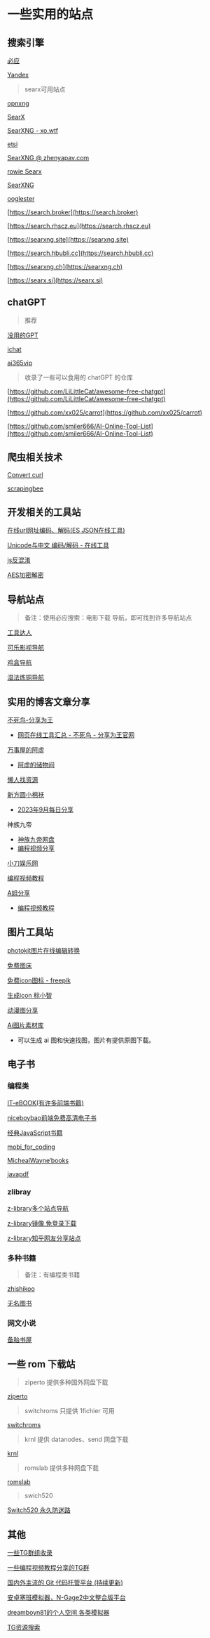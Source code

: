 # 一些实用的站点

## 搜索引擎
[必应](https://bing.com)

[Yandex](https://yandex.com)

> searx可用站点

[opnxng](https://opnxng.com)

[SearX](https://331221.xyz)

[SearXNG - xo.wtf](https://xo.wtf)

[etsi](https://etsi.me)

[SearXNG @ zhenyapav.com](https://searx.zhenyapav.com)

[rowie Searx](https://search.rowie.at)

[SearXNG](https://searxng.ch)

[ooglester](https://ooglester.com)

[https://search.broker](https://search.broker)

[https://search.rhscz.eu](https://search.rhscz.eu)

[https://searxng.site](https://searxng.site)

[https://search.hbubli.cc](https://search.hbubli.cc)

[https://searxng.ch](https://searxng.ch)

[https://searx.si](https://searx.si)





## chatGPT
> 推荐

[没用的GPT](https://www.mydyjs.com/gpt.html)

[ichat](https://www.ichat2019.com/ichat)

[ai365vip](https://chat.ai365vip.com)

> 收录了一些可以食用的 chatGPT 的仓库

[https://github.com/LiLittleCat/awesome-free-chatgpt](https://github.com/LiLittleCat/awesome-free-chatgpt)

[https://github.com/xx025/carrot](https://github.com/xx025/carrot)

[https://github.com/smiler666/AI-Online-Tool-List](https://github.com/smiler666/AI-Online-Tool-List)




## 爬虫相关技术
[Convert curl](https://curlconverter.com/)

[scrapingbee](https://www.scrapingbee.com/curl-converter/python/)




## 开发相关的工具站
[在线url网址编码、解码(ES JSON在线工具)](http://www.esjson.com/urlEncode.html)

[Unicode与中文 编码/解码 - 在线工具](https://www.toolhelper.cn/EncodeDecode/UnicodeChineseEncodeDecode)

[js反混淆](https://www.dejs.vip/2obfuscator)

[AES加密解密](https://www.toolhelper.cn/SymmetricEncryption/AES)



## 导航站点
> 备注：使用必应搜索：电影下载 导航，即可找到许多导航站点

[工具达人](https://toolsdar.cn)

[可乐影视导航](https://klyingshi.net)

[鸡盒导航](https://caoniang.com)

[湿法炼铜导航](https://index.jitsu.top)


## 实用的博客文章分享
[不死鸟-分享为王](https://iui.su)

- [网页在线工具汇总 - 不死鸟 - 分享为王官网](https://iui.su/1492)

[万事屋的阿虚](https://www.axutongxue.top)

- [阿虚的储物间](https://axutongxue.net)

[懒人找资源](https://lazyso.netlify.app)

[新方圆小棉袄](https://haikuoshijie.cn)

- [2023年9月每日分享](https://haikuoshijie.cn/archives/2023nian-10yue-tui-jian)

神族九帝
- [神族九帝网盘](https://alist.shenzjd.com/)
- [编程视频分享](https://github.com/wu529778790/wu529778790.github.io/issues/92)

[小刀娱乐网](https://www.x6g.com)

[编程视频教程](https://www.x6g.com/html/21.html)

[A姐分享](https://www.ahhhhfs.com)

- [编程视频教程](https://www.ahhhhfs.com/recourse/programming-development)



## 图片工具站
[photokit图片在线编辑转换](https://photokit.com)

[免费图床](https://iui.su/pic.html)

[免费icon图标 - freepik](https://www.freepik.com)

[生成icon 标小智](https://www.logosc.cn/logo/?s=)

[动漫图分享](https://mikagogo.com)

[Ai图片素材库](https://www.ai-img-gen.com/lang/zh)

- 可以生成 ai 图和快速找图，图片有提供原图下载。



## 电子书

### 编程类

[IT-eBOOK(有许多前端书籍)](https://asyncfun.github.io/IT-eBOOK)

[niceboybao前端免费高清电子书](https://niceboybao.github.io/2019/03/05/others/books)

[经典JavaScript书籍](https://gitee.com/msntec/java-script/tree/master)

[mobi_for_coding](https://github.com/StarLord777/mobi_for_coding)

[MichealWayne‘books](https://github.com/MichealWayne/books)

[javapdf](https://github.com/dahuoyzs/javapdf)



### zlibray

[z-library多个站点导航](https://www.thinkdoc.vip)

[z-library镜像 免登录下载](https://www.thinkdoc.vip/sites/503.html)

[z-library知乎网友分享站点](https://zhuanlan.zhihu.com/p/645998294)

### 多种书籍

> 备注：有编程类书籍

[zhishikoo](https://www.zhishikoo.com/)

[无名图书](https://www.book123.info)

### 网文小说

[备胎书屋](https://beitai.cc)



## 一些 rom 下载站

> ziperto 提供多种国外网盘下载

[ziperto](https://www.ziperto.com/nintendo-switch-nsp)


> switchroms 只提供 1fichier 可用

[switchroms](https://switchroms.org)


> krnl 提供 datanodes、send 网盘下载

[krnl](https://krnl.vip/nintendo-switch-roms)


> romslab 提供多种网盘下载

[romslab](https://romslab.com/category/switch-games)


> swich520

[Switch520 永久防迷路](https://sway.cloud.microsoft/1zyVegf0n3cHdR8o)



## 其他
[一些TG群组收录](https://github.com/jackhawks/rectg)

[一些编程视频教程分享的TG群](https://t.me/s/fku0007?q=%23java&before=10194)

[国内外主流的 Git 代码托管平台 (持续更新) ](https://www.cnblogs.com/jetsung/p/git-service.html)

[安卓塞班模拟器，N-Gage2中文整合版平台](https://www.bilibili.com/video/BV1qQ4y1B7Aq)

[dreamboyn81的个人空间 各类模拟器](https://space.bilibili.com/33538030)

[TG资源搜索](https://meow.tg)


